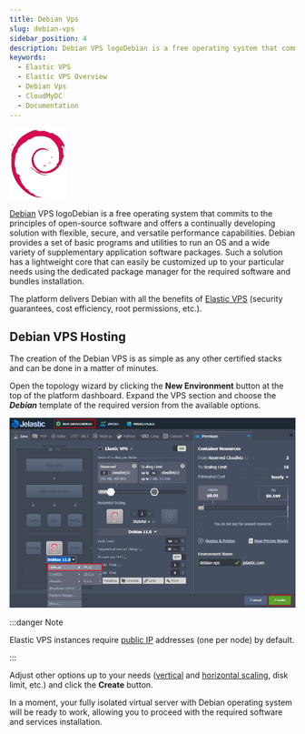 ```yaml
---
title: Debian Vps
slug: debian-vps
sidebar_position: 4
description: Debian VPS logoDebian is a free operating system that commits to the principles of open-source software and offers a continually developing solution with flexible, secure, and versatile performance capabilities.
keywords:
  - Elastic VPS
  - Elastic VPS Overview
  - Debian Vps
  - CloudMyDC
  - Documentation
---
```


<!-- ## Elastic Debian VPS -->

<div style={{
    display: 'grid',
    gridTemplateColumns: '0.15fr 1fr'
}}>
<div>

![Locale Dropdown](./img/DebianVPS/01-debian-logo-vps.png)

</div>

<div>

[Debian](https://www.debian.org/) VPS logoDebian is a free operating system that commits to the principles of open-source software and offers a continually developing solution with flexible, secure, and versatile performance capabilities. Debian provides a set of basic programs and utilities to run an OS and a wide variety of supplementary application software packages. Such a solution has a lightweight core that can easily be customized up to your particular needs using the dedicated package manager for the required software and bundles installation.

</div>

</div>

The platform delivers Debian with all the benefits of [Elastic VPS](/elastic-vps/elastic-vps-overview/general-information) (security guarantees, cost efficiency, root permissions, etc.).

## Debian VPS Hosting

The creation of the Debian VPS is as simple as any other certified stacks and can be done in a matter of minutes.

Open the topology wizard by clicking the **New Environment** button at the top of the platform dashboard. Expand the VPS section and choose the **_Debian_** template of the required version from the available options.

<div style={{
    display:'flex',
    justifyContent: 'center',
    margin: '0 0 1rem 0'
}}>

![Locale Dropdown](./img/DebianVPS/02-create-debian-vps.png)

</div>

:::danger Note

Elastic VPS instances require [public IP](/application-setting/external-access-to-applications/public-ip) addresses (one per node) by default.

:::

Adjust other options up to your needs ([vertical](/application-setting/scaling-and-clustering/automatic-vertical-scaling) and [horizontal scaling](/application-setting/scaling-and-clustering/horizontal-scaling), disk limit, etc.) and click the **Create** button.

In a moment, your fully isolated virtual server with Debian operating system will be ready to work, allowing you to proceed with the required software and services installation.
